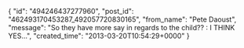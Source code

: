  {
   "id": "494246437277960",
   "post_id": "462493170453287_492057720830165",
   "from_name": "Pete Daoust",
   "message": "So they have more say in regards to the child?? : I THINK YES...",
   "created_time": "2013-03-20T10:54:29+0000"
 }
